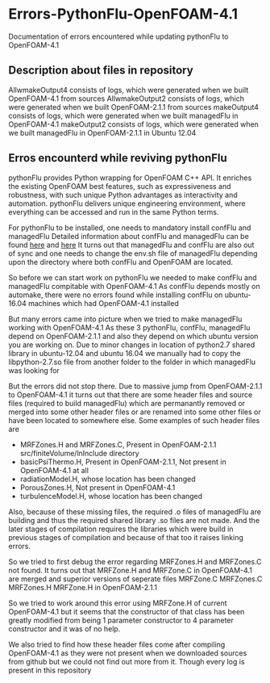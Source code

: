 # Errors-PythonFlu-OpenFOAM-4.1
Documentation of errors encountered while updating pythonFlu to OpenFOAM-4.1


## Description about files in repository
AllwmakeOutput4 consists of logs, which were generated when we built OpenFOAM-4.1 from sources
AllwmakeOutput2 consists of logs, which were generated when we built OpenFOAM-2.1.1 from sources
makeOutput4 consists of logs, which were generated when we built managedFlu in OpenFOAM-4.1
makeOutput2 consists of logs, which were generated when we built managedFlu in OpenFOAM-2.1.1 in Ubuntu 12.04


## Erros encounterd while reviving pythonFlu
pythonFlu provides Python wrapping for OpenFOAM C++ API. It enriches the existing OpenFOAM best features, such as expressiveness and robustness, with such unique Python advantages as interactivity and automation. pythonFlu delivers unique engineering environment, where everything can be accessed and run in the same Python terms. 

For pythonFlu to be installed, one needs to mandatory install confFlu and managedFlu 
Detailed information about confFlu and managedFlu can be found [here](https://github.com/alexey4petrov/confFlu) and [here](https://github.com/asimurzin/managedFlu) 
It turns out that managedFlu and confFlu are also out of sync and one needs to change the env.sh file of managedFlu depending upon the directory where both confFlu and OpenFOAM are located. 

So before we can start work on pythonFlu we needed to make confFlu and managedFlu compitable with OpenFOAM-4.1 
As confFlu depends mostly on automake, there were no errors found while installing confFlu on ubuntu-16.04 machines which had OpenFOAM-4.1 installed 

But many errors came into picture when we tried to make managedFlu working with OpenFOAM-4.1 
As these 3 pythonFlu, confFlu, managedFlu depend on OpenFOAM-2.1.1 and also they depend on which ubuntu version you are working on. Due to minor changes in location of python2.7 shared library in ubuntu-12.04 and ubuntu 16.04 we manually had to copy the libpython-2.7.so file from another folder to the folder in which managedFlu was looking for 

But the errors did not stop there. Due to massive jump from OpenFOAM-2.1.1 to OpenFOAM-4.1 it turns out that there are some header files and source files (required to build managedFlu) which are permanantly removed or merged into some other header files or are renamed into some other files or have been located to somewhere else. Some examples of such header files are
* MRFZones.H and MRFZones.C, Present in OpenFOAM-2.1.1 src/finiteVolume/lnInclude directory
* basicPsiThermo.H, Present in OpenFOAM-2.1.1, Not present in OpenFOAM-4.1 at all
* radiationModel.H, whose location has been changed
* PorousZones.H, Not present in OpenFOAM-4.1
* turbulenceModel.H, whose location has been changed

Also, because of these missing files, the required .o files of managedFlu are building and thus the required shared library .so files are not made. And the later stages of compilation requires the libraries which were build in previous stages of compilation and because of that too it raises linking errors. 

So we tried to first debug the error regarding MRFZones.H and MRFZones.C not found. It turns out that MRFZone.H and MRFZone.C in OpenFOAM-4.1 are merged and superior versions of seperate files MRFZone.C MRFZones.C MRFZones.H MRFZone.H in OpenFOAM-2.1.1 

So we tried to work around this error using MRFZone.H of current OpenFOAM-4.1 but it seems that the constructor of that class has been greatly modified from being 1 parameter constructor to 4 parameter constructor and it was of no help. 

We also tried to find how these header files come after compiling OpenFOAM-4.1 as they were not present when we downloaded sources from github but we could not find out more from it. Though every log is present in this repository 

